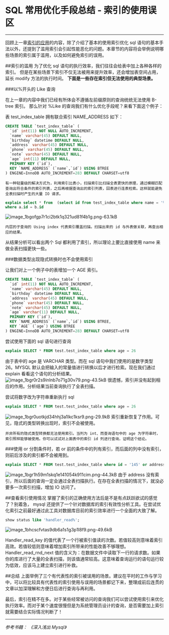 # SQL 常用优化手段总结 - 索引的使用误区


---
回顾上一章[索引的应用](https://www.zybuluo.com/mikumikulch/note/750212)的内容，除了介绍了基本的使用索引优化 sql 语句的基本手法以外，还提到了滥用索引会引起性能恶化的问题。本章节的内容将会举例说明哪些场景的索引属于滥用，以及如何避免索引的误用。


##索引的滥用
为了优化 sql 语句的执行效率，我们往往会给表中加上各种各样的索引。
但是在某些场景下索引不仅无法被用来提升效率，还会增加表空间占用，延长 modify 方法的执行时间。
**下面是一些存在索引但无法使用的典型场景。**


###以%开头的 Like 查询

在上一章的内容中我们已经有所体会不遵循左前缀原则的查询统统无法使用 B-tree 索引。
那么针对 %Like 的查询我们有什么优化手段呢？来看下面这个例子：

表 test_index_table 拥有联合索引 NAME_ADDRESS 如下：

```sql
CREATE TABLE `test_index_table` (
  `id` int(11) NOT NULL AUTO_INCREMENT,
  `name` varchar(45) DEFAULT NULL,
  `birthday` datetime DEFAULT NULL,
  `address` varchar(45) DEFAULT NULL,
  `phone` varchar(45) DEFAULT NULL,
  `note` varchar(45) DEFAULT NULL,
  `age` int(11) DEFAULT NULL,
  PRIMARY KEY (`id`),
  KEY `NAME_ADDRESS` (`name`,`id`) USING BTREE
) ENGINE=InnoDB AUTO_INCREMENT=283 DEFAULT CHARSET=utf8
```
    有一种轻量级的解决方式为，利用索引比表小，扫描索引比扫描全表更快的原理，通过模糊匹配查询出符合条件的索引列表，之后再根据查询出的索引列表，回表进行连表检索。这样就能避免全表扫描时产生的大量 IO 请求。

```sql
explain select * from  (select id from test_index_table where name = '%四') as a, test_index_table as b
where a.id = b.id

```

![image_1bgofgp7r1ci2btk1q321ud81f4b1g.png-63.1kB][1]

    内层的子查询的 Using index 代表索引覆盖扫描。扫描出来的 id 与外表做关联，再查出相应的结果。
    
从结果分析可以看出两个 Sql 都利用了索引，所以理论上要比直接使用 name 来做全表扫描更快一些。

###数据类型出现隐式转换时也不会使用索引

让我们对上一个例子中的表增加一个 AGE 索引。
```sql
CREATE TABLE `test_index_table` (
  `id` int(11) NOT NULL AUTO_INCREMENT,
  `name` varchar(45) DEFAULT NULL,
  `birthday` datetime DEFAULT NULL,
  `address` varchar(45) DEFAULT NULL,
  `phone` varchar(45) DEFAULT NULL,
  `note` varchar(45) DEFAULT NULL,
  `age` varchar(11) DEFAULT NULL,
  PRIMARY KEY (`id`),
  KEY `NAME_ADDRESS` (`name`,`id`) USING BTREE,
  KEY `AGE` (`age`) USING BTREE
) ENGINE=InnoDB AUTO_INCREMENT=283 DEFAULT CHARSET=utf8
```
尝试使用下面的 sql 语句进行查询
```sql
explain SELECT * FROM test.test_index_table where age = 26
```
由于表中的 age 是 VARCHAR 类型。而在 sql 语句中我们使用的是数字类型 26。MYSQL 默认会把输入的常量值进行转换以后才进行检索。现在我们通过 explain 看看这个语句的分析结果。
![image_1bgr0r2s9inlnb7o71g30v79.png-43.5kB][2]
很遗憾，索引并没有起到相应的作用。分析结果当前查询执行了全表扫描。

尝试将数字改为字符串重新执行 sql
```sql
explain SELECT * FROM test.test_index_table where age = 26
```
![image_1bgr0uotkjd34hhj3a1lkc1ksr9.png-29.9kB][3]
索引重新恢复了作用。可见，隐式的类型转换出现时，索引不会被使用。

    并非所有的隐式类型转换都无法使用索引。当列为 int、而查询语句中的 age 为字符串时，索引照样能够被使用。你可以试试对上面表中的索引 id 列进行查询，证明这个结论。
    
###使用 or 分割条件时，若 or 前的条件中的列有索引，而后面的列中没有索引，则前后涉及的索引都不会被用到。

```sql
explain SELECT * FROM test.test_index_table where id = '145' or address = '北京'
```
![image_1bgr1h59m1skq1e141054k911cim.png-44.3kB][4]
由于 address 没有索引，所以后面的查询一定会通过全表扫描执行。在存在全表扫描的情况下，就没必要多一次索引扫描，增加 IO 访问了。


##查看索引使用情况
掌握了索引的正确使用方法后是不是有点跃跃欲试的感觉了？别着急， mysql 还提供了一个针对数据库的索引有效性分析工具。在尝试优化索引之前最好通过此工具对数据库目前的索引效率进行一个全面的大致了解。
```sql
show status like 'handler_read%';
```
![image_1bhcscfvtas9db6a1s1g3p1l8f9.png-49.6kB][5]

Handler_read_key 的值代表了一个行被索引值读的次数。若值较高则意味着索引高效。若值较低则意味着增加索引所带来的性能改善不够理想。Handler_read_rnd_next 值的含义为：在数据文件中读取下一行的请求数。如果你的库进行了大量的全表扫描，则该值通常较高。这意味着查询运行的语句运行较为低效，应该马上建立索引进行补救。


##总结
上面举例了三个有代表性的索引被误用的场景。建议在平时的工作与学习中，可以将比较具有代表性的索引使用与误用的场景都记下来，整理成前后连贯的文章以加深理解和方便日后进行查询与再利用。

最后，索引在精不在多。对于某些经常被访问的查询我们可以尝试使用索引来优化执行效率。而对于某个速度很慢但是为系统管理员设计的查询，是否需要加上索引就需要结合实际情况判断了！


---
*参考书籍：*
*《深入浅出 Mysql》*
    



  [1]: http://static.zybuluo.com/mikumikulch/7u8flbxq88o7dxnx9kgzji25/image_1bgofgp7r1ci2btk1q321ud81f4b1g.png
  [2]: http://static.zybuluo.com/mikumikulch/kvhx1z2hj5wt6a8e64zhvj0p/image_1bgr0r2s9inlnb7o71g30v79.png
  [3]: http://static.zybuluo.com/mikumikulch/hdf0iuezwpfpktiw127i8hff/image_1bgr0uotkjd34hhj3a1lkc1ksr9.png
  [4]: http://static.zybuluo.com/mikumikulch/3we8nh5pni28clxayqvujuuo/image_1bgr1h59m1skq1e141054k911cim.png
  [5]: http://static.zybuluo.com/mikumikulch/inaqs9cqp81ii5eqwcfdswfn/image_1bhcscfvtas9db6a1s1g3p1l8f9.png
